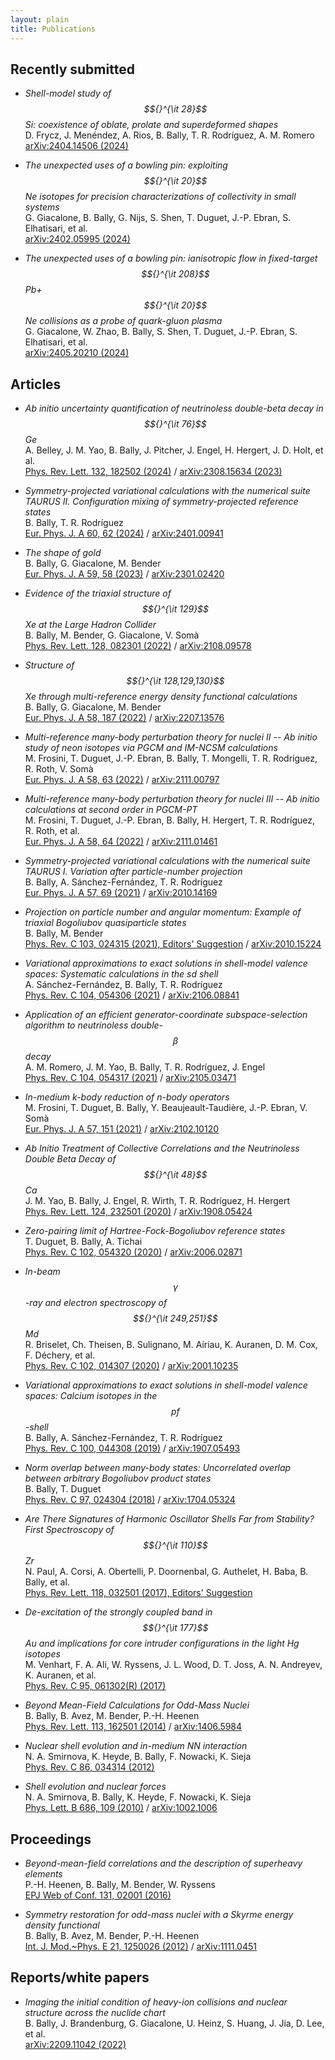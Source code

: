 ```yaml
---
layout: plain
title: Publications
---
```


## Recently submitted

- *Shell-model study of $${}^{\it 28}$$Si: coexistence of oblate, prolate and superdeformed shapes*  
  D. Frycz, J. Menéndez, A. Rios, B. Bally, T. R. Rodríguez, A. M. Romero  
  [arXiv:2404.14506 (2024)](https://arxiv.org/abs/2404.14506)

- *The unexpected uses of a bowling pin: exploiting $${}^{\it 20}$$Ne isotopes for precision characterizations of collectivity in small systems*  
  G. Giacalone, B. Bally, G. Nijs, S. Shen, T. Duguet, J.-P. Ebran, S. Elhatisari, et al.  
  [arXiv:2402.05995 (2024)](https://arxiv.org/abs/2402.05995)

- *The unexpected uses of a bowling pin: ianisotropic flow in fixed-target $${}^{\it 208}$$Pb+$${}^{\it 20}$$Ne collisions as a probe of quark-gluon plasma*  
  G. Giacalone, W. Zhao, B. Bally, S. Shen, T. Duguet, J.-P. Ebran, S. Elhatisari, et al.  
  [arXiv:2405.20210 (2024)](https://arxiv.org/abs/2405.20210)


## Articles 

- *Ab initio uncertainty quantification of neutrinoless double-beta decay in $${}^{\it 76}$$Ge*  
   A. Belley, J. M. Yao, B. Bally, J. Pitcher, J. Engel, H. Hergert, J. D. Holt, et al.  
  [Phys. Rev. Lett. 132, 182502 (2024)](https://doi.org/10.1103/PhysRevLett.132.182502) / 
  [arXiv:2308.15634 (2023)](https://arxiv.org/abs/2308.15634)

- *Symmetry-projected variational calculations with the numerical suite TAURUS II. Configuration mixing of symmetry-projected reference states*  
   B. Bally, T. R. Rodríguez  
  [Eur. Phys. J. A 60, 62 (2024)](https://doi.org/10.1140/epja/s10050-024-01271-0) /
  [arXiv:2401.00941](https://arxiv.org/abs/2401.00941)

- *The shape of gold*  
  B. Bally, G. Giacalone, M. Bender  
  [Eur. Phys. J. A 59, 58 (2023)](https://doi.org/10.1140/epja/s10050-023-00955-3) /
  [arXiv:2301.02420](https://arxiv.org/abs/2301.02420)

- *Evidence of the triaxial structure of $${}^{\it 129}$$Xe at the Large Hadron Collider*  
  B. Bally, M. Bender, G. Giacalone, V. Somà  
  [Phys. Rev. Lett. 128, 082301 (2022)](https://doi.org/10.1103/PhysRevLett.128.082301) / 
  [arXiv:2108.09578](https://arxiv.org/abs/2108.09578)

- *Structure of $${}^{\it 128,129,130}$$Xe through multi-reference energy density functional calculations*  
  B. Bally, G. Giacalone, M. Bender  
  [Eur. Phys. J. A 58, 187 (2022)](https://doi.org/10.1140/epja/s10050-022-00833-4) /
  [arXiv:2207.13576](https://arxiv.org/abs/2207.13576)

- *Multi-reference many-body perturbation theory for nuclei II -- Ab initio study of neon isotopes via PGCM and IM-NCSM calculations*  
  M. Frosini, T. Duguet, J.-P. Ebran, B. Bally, T. Mongelli, T. R. Rodríguez, R. Roth, V. Somà  
  [Eur. Phys. J. A 58, 63 (2022)](https://doi.org/10.1140/epja/s10050-022-00693-y) /
  [arXiv:2111.00797](https://arxiv.org/abs/2111.00797)

- *Multi-reference many-body perturbation theory for nuclei III -- Ab initio calculations at second order in PGCM-PT*  
  M. Frosini, T. Duguet, J.-P. Ebran, B. Bally, H. Hergert, T. R. Rodríguez, R. Roth, et al.  
  [Eur. Phys. J. A 58, 64 (2022)](https://doi.org/10.1140/epja/s10050-022-00694-x) /
  [arXiv:2111.01461](https://arxiv.org/abs/2111.01461)

- *Symmetry-projected variational calculations with the numerical suite TAURUS I. Variation after particle-number projection*  
  B. Bally, A. Sánchez-Fernández, T. R. Rodríguez  
  [Eur. Phys. J. A 57, 69 (2021)](https://doi.org/10.1140/epja/s10050-021-00369-z) /
  [arXiv:2010.14169](https://arxiv.org/abs/2010.14169)

- *Projection on particle number and angular momentum: Example of triaxial Bogoliubov quasiparticle states*  
  B. Bally, M. Bender  
  [Phys. Rev. C 103, 024315 (2021), Editors' Suggestion](https://doi.org/10.1103/PhysRevC.103.024315) /
  [arXiv:2010.15224](https://arxiv.org/abs/2010.15224)

- *Variational approximations to exact solutions in shell-model valence spaces: Systematic calculations in the sd shell*  
  A. Sánchez-Fernández, B. Bally, T. R. Rodríguez  
  [Phys. Rev. C 104, 054306 (2021)](https://doi.org/10.1103/PhysRevC.104.054306) /
  [arXiv:2106.08841](https://arxiv.org/abs/2106.08841)

- *Application of an efficient generator-coordinate subspace-selection algorithm to neutrinoless double-$$\beta$$ decay*    
  A. M. Romero, J. M. Yao, B. Bally, T. R. Rodríguez, J. Engel  
  [Phys. Rev. C 104, 054317 (2021)](https://doi.org/10.1103/PhysRevC.104.054317) /
  [arXiv:2105.03471](https://arxiv.org/abs/2105.03471)

- *In-medium k-body reduction of n-body operators*  
  M. Frosini, T. Duguet, B. Bally, Y. Beaujeault-Taudière, J.-P. Ebran, V. Somà  
  [Eur. Phys. J. A 57, 151 (2021)](https://doi.org/10.1140/epja/s10050-021-00458-z) /
  [arXiv:2102.10120](https://arxiv.org/abs/2102.10120)

- *Ab Initio Treatment of Collective Correlations and the Neutrinoless Double Beta Decay of $${}^{\it 48}$$Ca*  
  J. M. Yao, B. Bally, J. Engel, R. Wirth, T. R. Rodríguez, H. Hergert  
  [Phys. Rev. Lett. 124, 232501 (2020)](https://doi.org/10.1103/PhysRevLett.124.232501) / 
  [arXiv:1908.05424](https://arxiv.org/abs/1908.05424)

- *Zero-pairing limit of Hartree-Fock-Bogoliubov reference states*  
  T. Duguet, B. Bally, A. Tichai  
  [Phys. Rev. C 102, 054320 (2020)](https://doi.org/10.1103/PhysRevC.102.054320) /
  [arXiv:2006.02871](https://arxiv.org/abs/2006.02871)

- *In-beam $$\gamma$$-ray and electron spectroscopy of $${}^{\it 249,251}$$Md*  
  R. Briselet, Ch. Theisen, B. Sulignano, M. Airiau, K. Auranen, D. M. Cox, F. Déchery, et al.  
  [Phys. Rev. C 102, 014307 (2020)](https://doi.org/10.1103/PhysRevC.102.014307) /
  [arXiv:2001.10235](https://arxiv.org/abs/2001.10235)

- *Variational approximations to exact solutions in shell-model valence spaces: Calcium isotopes in the $$pf$$-shell*  
  B. Bally, A. Sánchez-Fernández, T. R. Rodríguez  
  [Phys. Rev. C 100, 044308 (2019)](https://doi.org/10.1103/PhysRevC.100.044308) /
  [arXiv:1907.05493](https://arxiv.org/abs/1907.05493)

- *Norm overlap between many-body states: Uncorrelated overlap between arbitrary Bogoliubov product states*  
  B. Bally, T. Duguet  
  [Phys. Rev. C 97, 024304 (2018)](https://doi.org/10.1103/PhysRevC.97.024304) /
  [arXiv:1704.05324](https://arxiv.org/abs/1704.05324)

- *Are There Signatures of Harmonic Oscillator Shells Far from Stability? First Spectroscopy of $${}^{\it 110}$$Zr*  
  N. Paul, A. Corsi, A. Obertelli, P. Doornenbal, G. Authelet, H. Baba, B. Bally, et al.  
  [Phys. Rev. Lett. 118, 032501 (2017), Editors' Suggestion](https://doi.org/10.1103/PhysRevLett.118.032501)

- *De-excitation of the strongly coupled band in $${}^{\it 177}$$Au and implications for core intruder configurations in the light Hg isotopes*  
  M. Venhart, F. A. Ali, W. Ryssens, J. L. Wood, D. T. Joss, A. N. Andreyev, K. Auranen, et al.  
  [Phys. Rev. C 95, 061302(R) (2017)](https://doi.org/10.1103/PhysRevC.95.061302)

- *Beyond Mean-Field Calculations for Odd-Mass Nuclei*  
  B. Bally, B. Avez, M. Bender, P.-H. Heenen  
  [Phys. Rev. Lett. 113, 162501 (2014)](https://doi.org/10.1103/PhysRevLett.113.162501) / 
  [arXiv:1406.5984](https://arxiv.org/abs/1406.5984)

- *Nuclear shell evolution and in-medium NN interaction*  
  N. A. Smirnova, K. Heyde, B. Bally, F. Nowacki, K. Sieja  
  [Phys. Rev. C 86, 034314 (2012)](https://doi.org/10.1103/PhysRevC.86.034314)

- *Shell evolution and nuclear forces*  
  N. A. Smirnova, B. Bally, K. Heyde, F. Nowacki, K. Sieja  
  [Phys. Lett. B 686, 109 (2010)](https://doi.org/10.1016/j.physletb.2010.02.051) / 
  [arXiv:1002.1006](https://arxiv.org/abs/1002.1006)


## Proceedings

- *Beyond-mean-field correlations and the description of superheavy elements*  
  P.-H. Heenen, B. Bally, M. Bender, W. Ryssens  
  [EPJ Web of Conf. 131, 02001 (2016)](https://doi.org/10.1051/epjconf/201613102001)   

- *Symmetry restoration for odd-mass nuclei with a Skyrme energy density functional*  
  B. Bally, B. Avez, M. Bender, P.-H. Heenen   
  [Int. J. Mod.~Phys. E 21, 1250026 (2012)](https://doi.org/10.1142/S0218301312500267) / 
  [arXiv:1111.0451](https://arxiv.org/abs/1111.0451)


## Reports/white papers

- *Imaging the initial condition of heavy-ion collisions and nuclear structure across the nuclide chart*  
  B. Bally, J. Brandenburg, G. Giacalone, U. Heinz, S. Huang, J. Jia, D. Lee, et al.  
  [arXiv:2209.11042 (2022)](https://arxiv.org/abs/2209.11042)


<!--
-->

